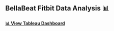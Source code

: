 ## BellaBeat Fitbit Data Analysis 📊
**[📊 View Tableau Dashboard](https://public.tableau.com/views/BellaBeatFitbitDataAnalysis/Story1?:language=en-US&:sid=&:redirect=auth&:display_count=n&:origin=viz_share_link)**  
